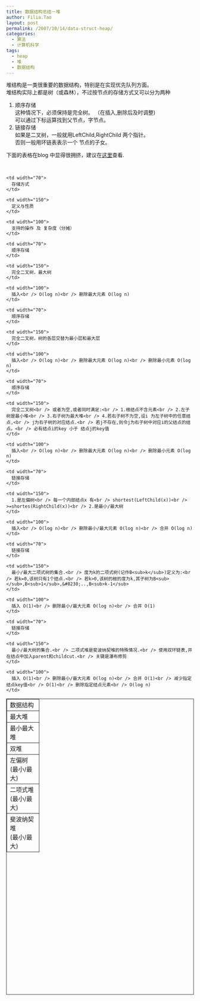 ```yaml
---
title: 数据结构总结－堆
author: Filia.Tao
layout: post
permalink: /2007/10/14/data-struct-heap/
categories:
  - 算法
  - 计算机科学
tags:
  - heap
  - 堆
  - 数据结构
---
```

堆结构是一类很重要的数据结构，特别是在实现优先队列方面。  
堆结构实际上都是树（或森林），不过按节点的存储方式又可以分为两种

  1. 顺序存储  
    这种情况下，必须保持是完全树。 （在插入,删除后及时调整)  
    可以通过下标运算找到父节点，字节点。
  2. 链接存储  
    如果是二叉树，一般就用LeftChild,RightChild 两个指针。  
    否则一般用环链表表示一个 节点的子女。

下面的表格在blog 中显得很拥挤，建议在<a href="http://docs.google.com/Doc?id=d3nxdfg_72hjf6pg" title="数据结构－堆－@doc.google.com" target="_blank">这里</a>查看.

<address>
  <em><br /> </em>
</address>

<table id="yz70" border="1" bordercolor="#333333" cellpadding="3" cellspacing="0" height="793" width="489">
  <tr>
    <td width="70">
      数据结构
    </td>
    
    <td width="70">
      存储方式
    </td>
    
    <td width="150">
      定义与性质
    </td>
    
    <td width="100">
      支持的操作 及 复杂度（分摊）
    </td>
  </tr>
  
  <tr>
    <td width="70">
      最大堆
    </td>
    
    <td width="70">
      顺序存储
    </td>
    
    <td width="150">
      完全二叉树，最大树
    </td>
    
    <td width="100">
      插入<br /> O(log n)<br /> 删除最大元素 O(log n)
    </td>
  </tr>
  
  <tr>
    <td width="70">
      最小最大堆
    </td>
    
    <td width="70">
      顺序存储
    </td>
    
    <td width="150">
      完全二叉树，树的各层交替为最小层和最大层
    </td>
    
    <td width="100">
      插入<br /> O(log n)<br /> 删除最大元素 O(log n)<br /> 删除最小元素 O(log n)
    </td>
  </tr>
  
  <tr>
    <td width="70">
      双堆
    </td>
    
    <td width="70">
      顺序存储
    </td>
    
    <td width="150">
      完全二叉树<br /> 或者为空,或者同时满足:<br /> 1.根结点不含元素<br /> 2.左子树是最小堆<br /> 3.右子树为最大堆<br /> 4.若右子树不为空,设i 为左子树中的任意结点,<br /> j为右子树的对应结点.<br /> 若j不存在,则令j为右子树中对应i的父结点的结点。<br /> 必有结点i的key 小于 结点j的key值
    </td>
    
    <td width="100">
      插入<br /> O(log n)<br /> 删除最大元素 O(log n)<br /> 删除最小元素 O(log n)
    </td>
  </tr>
  
  <tr>
    <td width="70">
      左偏树<br /> (最小/最大)
    </td>
    
    <td width="70">
      链接存储
    </td>
    
    <td width="150">
      1.是左偏树<br /> 每一个内部结点x 有<br /> shortest(LeftChild(x))<br /> >=shortes(RightChild(x))<br /> 2.是最小/最大树
    </td>
    
    <td width="100">
      插入<br /> O(log n)<br /> 删除最小/最大元素 O(log n)<br /> 合并 O(log n)
    </td>
  </tr>
  
  <tr>
    <td width="70">
      二项式堆<br /> (最小/最大)
    </td>
    
    <td width="70">
      链接存储
    </td>
    
    <td width="150">
      最小/最大二项式树的集合.<br /> 度为k的二项式树(记作B<sub>k</sub>)定义为:<br /> 若k=0,该树只有1个结点.<br /> 若k>0,该树的根的度为k,其子树为B<sub></sub>,B<sub>1</sub>,&#8230;..,B<sub>k-1</sub>
    </td>
    
    <td width="100">
      插入 O(1)<br /> 删除最小/最大元素 O(log n)<br /> 合并 O(1)
    </td>
  </tr>
  
  <tr>
    <td width="70">
      斐波纳契堆<br /> (最小/最大)
    </td>
    
    <td width="70">
      链接存储
    </td>
    
    <td width="150">
      最小/最大树的集合.<br /> 二项式堆是斐波纳契堆的特殊情况.<br /> 使用双环链表,并在结点中加入parent和childcut.<br /> 关键是瀑布修剪
    </td>
    
    <td width="100">
      插入 O(1)<br /> 删除最小/最大元素 O(log n)<br /> 合并 O(1)<br /> 减少指定结点key值<br /> O(1)<br /> 删除指定结点元素<br /> O(log n)
    </td>
  </tr>
</table>
